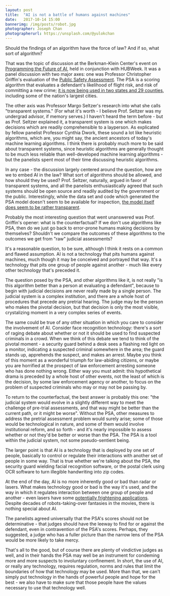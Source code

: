```yaml
---
layout: post
title:  "AI is not a battle of humans against machines"
date:   2017-10-14 15:00
bannerimg: /img/posts/robot.jpg
photographer: Joseph Chan
photographerurl: https://unsplash.com/@yulokchan
---
```


Should the findings of an algorithm have the force of law? And if so, what sort of algorithm?

That was the topic of discussion at the Berkman-Klein Center's event on [Programming the Future of AI](https://cyber.harvard.edu/events/2017/10/hubweek), held in conjunction with HUBWeek. It was a panel discussion with two major axes: one was Professor Christopher Griffin's evaluation of the [Public Safety Assessment](http://www.arnoldfoundation.org/initiative/criminal-justice/crime-prevention/public-safety-assessment/). The PSA is a scoring algorithm that evaluates a defendant's likelihood of flight risk, and risk of committing a new crime; [it is now being used in two states and 29 counties](http://www.npr.org/2017/08/18/543976003/did-a-bail-reform-algorithm-contribute-to-this-san-francisco-man-s-murder), including some of the nation's largest cities.

The other axis was Professor Margo Seltzer's research into what she calls "transparent systems." (For what it's worth - I believe Prof. Seltzer was my undergrad advisor, if memory serves.) I haven't heard the term before - but as Prof. Seltzer explained it, a transparent system is one which makes decisions which are readily comprehensible to a layperson. As explicated by fellow panelist Professor Cynthia Dwork, these sound a lot like heuristic algorithms, which are, you might say, the ancient ancestors of today's machine learning algorithms. I think there is probably much more to be said about transparent systems, since heuristic algorithms are generally thought to be much less reliable than well-developed machine learning algorithms - but the panelists spent most of their time discussing heuristic algorithms.

In any case - the discussion largely centered around the question, how are we to embed AI in the law? What sort of algorithms should be allowed, and how should they be used? Prof. Seltzer, naturally, argued in favor of transparent systems, and all the panelists enthusiastically agreed that such systems should be open source and readily audited by the government or the public. Interestingly, while the data set and code which generated the PSA model doesn't seem to be available for inspection, [the model itself does seem to be rather transparent](http://www.arnoldfoundation.org/wp-content/uploads/PSA-Risk-Factors-and-Formula.pdf).

Probably the most interesting question that went unanswered was Prof. Griffin's opener: what is the counterfactual? If we don't use algorithms like PSA, then do we just go back to error-prone humans making decisions by themselves? Shouldn't we compare the outcomes of these algorithms to the outcomes we get from "raw" judicial assessments?

It's a reasonable question, to be sure, although I think it rests on a common and flawed assumption. AI is not a technology that pits humans against machines, much though it may be conceived and portrayed that way. It's a technology that pits one group of people against another - much like every other technology that's preceded it.

The question posed by the PSA, and other algorithms like it, is not really "is this algorithm better than a person at evaluating a defendant", because to begin with judicial decisions are never really made by a single person. The judicial system is a complex institution, and there are a whole host of procedures that precede any pretrial hearing. The judge may be the person who makes the pivotal decision, but that decision is only the most visible, crystalizing moment in a very complex series of events. 

The same could be true of any other situation in which you care to consider the involvement of AI. Consider face recognition technology: there's a sort of raging debate about whether or not it should be used to find suspected criminals in a crowd. When we think of this debate we tend to think of the pivotal moment - a security guard behind a desk sees a flashing red light on a monitor, indicating a suspected criminal somewhere in the area; the guard stands up, apprehends the suspect, and makes an arrest. Maybe you think of this moment as a wonderful triumph for law-abiding citizens, or maybe you are horrified at the prospect of law enforcement arresting someone who has done nothing wrong. Either way you must admit: this hypothetical drama is preceded by a whole host of other events, not the least of which is the decision, by some law enforcement agency or another, to focus on the problem of suspected criminals who may or may not be passing by.

To return to the counterfactual, the best answer is probably this one: "the judicial system would evolve in a slightly different way to meet the challenge of pre-trial assessments, and that way might be better than the current path, or it might be worse". Without the PSA, other measures to address the pretrial assessment problem would surely arise; some of those would be technological in nature, and some of them would involve institutional reform, and so forth - and it's nearly impossible to assess whether or not they'd be better or worse than the PSA. The PSA is a tool within the judicial system, not some pseudo-sentient being.

The larger point is that AI is a technology that is deployed by one set of people, basically to control or regulate their interactions with another set of people in some way. That is true whether we're talking about the PSA, the security guard wielding facial recognition software, or the postal clerk using OCR software to turn illegible handwriting into zip codes.

At the end of the day, AI is no more inherently good or bad than radar or lasers. What makes technology good or bad is the way it's used, and the way in which it regulates interaction between one group of people and another - even lasers have some [potentially frightening applications](https://www.youtube.com/watch?v=Bh7bYNAHXxw). Despite decades of robots-taking-over fantasies in the movies, there is nothing special about AI.

The panelists agreed universally that the PSA's scores should not be determinative - that judges should have the leeway to find for or against the defendant, even in contravention of the PSA's scores. Perhaps, they suggested, a judge who has a fuller picture than the narrow lens of the PSA would be more likely to take mercy.

That's all to the good, but of course there are plenty of vindictive judges as well, and in their hands the PSA may well be an instrument for condeming more and more suspects to involuntary confinement. In short, the use of AI, or really any technology, requires regulation, norms and rules that limit the boundaries of how that technology may be used. More than that, we can't simply put technology in the hands of powerful people and hope for the best - we also have to make sure that those people have the values necessary to use that technology well.

